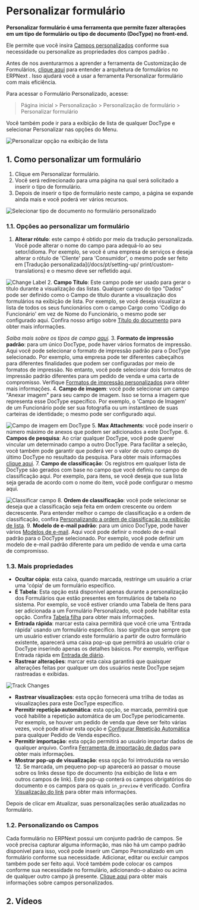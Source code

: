 # Personalizar formulário



**Personalizar formulário é uma ferramenta que permite fazer alterações em um tipo de formulário ou tipo de documento (DocType) no front-end.**


Ele permite que você insira [Campos personalizados](/docs/pt/customize-erpnext/custom-field) conforme sua necessidade ou personalize as propriedades dos campos padrão .


Antes de nos aventurarmos a aprender a ferramenta de Customização de Formulários, [clique aqui](/docs/pt/customize-erpnext/doctype) para entender a arquitetura de formulários no ERPNext . Isso ajudará você a usar a ferramenta Personalizar formulário com mais eficiência.


Para acessar o Formulário Personalizado, acesse:



> 
> Página inicial > Personalização > Personalização de formulário > Personalizar formulário
> 
> 
> 


Você também pode ir para a exibição de lista de qualquer DocType e selecionar Personalizar nas opções do Menu.


![Personalizar opção na exibição de lista](/files/customize-option-in-list-view.png)


## 1. Como personalizar um formulário


1. Clique em Personalizar formulário.
2. Você será redirecionado para uma página na qual será solicitado a inserir o tipo de formulário.
3. Depois de inserir o tipo de formulário neste campo, a página se expande ainda mais e você poderá ver vários recursos.


![Selecionar tipo de documento no formulário personalizado](/files/customize-erpnext-custom-field-from-customize-form.gif)


### 1.1. Opções ao personalizar um formulário


1. **Alterar rótulo**: este campo é obtido por meio da tradução personalizada. Você pode alterar o nome do campo para adequá-lo ao seu setor/idioma. Por exemplo, se você é uma empresa de serviços e deseja alterar o rótulo de 'Cliente' para 'Consumidor', o mesmo pode ser feito em [Tradução personalizada](/docs/pt/setting-up/ print/custom-translations) e o mesmo deve ser refletido aqui.


![Change Label](/files/customize-customize-form-label.png)
2. **Campo Título**: Este campo pode ser usado para gerar o título durante a visualização das listas. Qualquer campo do tipo "Dados" pode ser definido como o Campo de título durante a visualização dos formulários na exibição de lista. Por exemplo, se você deseja visualizar a lista de todos os seus funcionários com o campo Cargo como 'Código do Funcionário' em vez de Nome do Funcionário, o mesmo pode ser configurado aqui. Confira nosso artigo sobre [Título do documento](/docs/pt/customize-erpnext/document-title) para obter mais informações.


*Saiba mais sobre os tipos de campo [aqui](/docs/pt/customize-erpnext/articles/field-types.html).*
3. **Formato de impressão padrão**: para um único DocType, pode haver vários formatos de impressão. Aqui você pode selecionar o formato de impressão padrão para o DocType selecionado. Por exemplo, uma empresa pode ter diferentes cabeçalhos para diferentes finalidades que podem ser configuradas por meio de formatos de impressão. No entanto, você pode selecionar dois formatos de impressão padrão diferentes para um pedido de venda e uma carta de compromisso. Verifique [Formatos de impressão personalizados](/docs/pt/customize-erpnext/print-format) para obter mais informações.
4. **Campo de imagem**: você pode selecionar um campo "Anexar imagem" para seu campo de imagem. Isso se torna a imagem que representa esse DocType específico. Por exemplo, o 'Campo de Imagem' de um Funcionário pode ser sua fotografia ou um instantâneo de suas carteiras de identidade; o mesmo pode ser configurado aqui.


![Campo de imagem em DocType](/files/customize-form-image-field.png)
5. **Max Attachments**: você pode inserir o número máximo de anexos que podem ser adicionados a este DocType.
6. **Campos de pesquisa**: Ao criar qualquer DocType, você pode querer vincular um determinado campo a outro DocType. Para facilitar a seleção, você também pode garantir que poderá ver o valor de outro campo do último DocType no resultado da pesquisa. Para obter mais informações [clique aqui](/docs/pt/customize-erpnext/articles/search-record-by-specific-field).
7. **Campo de classificação**: Os registros em qualquer lista de DocType são gerados com base no campo que você definiu no campo de classificação aqui. Por exemplo, para itens, se você deseja que sua lista seja gerada de acordo com o nome do item, você pode configurar o mesmo aqui.


![Classificar campo](/files/customize-sort-field.png)
8. **Ordem de classificação**: você pode selecionar se deseja que a classificação seja feita em ordem crescente ou ordem decrescente. Para entender melhor o campo de classificação e a ordem de classificação, confira  [Personalizando a ordem de classificação na exibição de lista](/docs/pt/customize-erpnext/articles/customizing-sorting-order-in-the-list-view).
9. **Modelo de e-mail padrão**: para um único DocType, pode haver vários  [Modelos de e-mail](/docs/pt/setting-up/email/email-template). Aqui você pode definir o modelo de e-mail padrão para o DocType selecionado. Por exemplo, você pode definir um modelo de e-mail padrão diferente para um pedido de venda e uma carta de compromisso.


### 1.3. Mais propriedades


* **Ocultar cópia**: esta caixa, quando marcada, restringe um usuário a criar uma 'cópia' de um formulário específico.
* **É Tabela**: Esta opção está disponível apenas durante a personalização dos Formulários que estão presentes em formulários de tabela no sistema. Por exemplo, se você estiver criando uma Tabela de Itens para ser adicionada a um Formulário Personalizado, você pode habilitar esta opção. Confira [Tabela filha](/docs/pt/customize-erpnext/articles/customizing-data-visibility-in-child-table) para obter mais informações.
* **Entrada rápida**: marcar esta caixa permitirá que você crie uma 'Entrada rápida' usando um formulário específico. Isso significa que sempre que um usuário estiver criando este formulário a partir de outro formulário existente, aparecerá uma caixa pop-up que permitirá ao usuário criar o DocType inserindo apenas os detalhes básicos. Por exemplo, verifique Entrada rápida em [Entrada de diário](/docs/pt/accounts/journal-entry#11-quick-entry).
* **Rastrear alterações**: marcar esta caixa garantirá que quaisquer alterações feitas por qualquer um dos usuários neste DocType sejam rastreadas e exibidas.


![Track Changes](/files/customize-track-changes.png)
* **Rastrear visualizações**: esta opção fornecerá uma trilha de todas as visualizações para este DocType específico.
* **Permitir repetição automática**: esta opção, se marcada, permitirá que você habilite a repetição automática de um DocType periodicamente. Por exemplo, se houver um pedido de venda que deve ser feito várias vezes, você pode ativar esta opção e [Configurar Repetição Automática](/docs/pt/automation/auto-repeat) para qualquer Pedido de Venda específico.
* **Permitir importação**: esta opção permitirá ao usuário importar dados de qualquer arquivo. Confira [Ferramenta de importação de dados](/docs/pt/setting-up/data/data-import) para obter mais informações.
* **Mostrar pop-up de visualização**: essa opção foi introduzida na versão 12. Se marcada, um pequeno pop-up aparecerá ao passar o mouse sobre os links desse tipo de documento (na exibição de lista e em outros campos de link). Este pop-up conterá os campos obrigatórios do documento e os campos para os quais `in_preview` é verificado. Confira [Visualização do link](https://erpnext.com/version-12/release-notes/features#link-preview) para obter mais informações.


Depois de clicar em Atualizar, suas personalizações serão atualizadas no formulário.


### 1.2. Personalizando os Campos


Cada formulário no ERPNext possui um conjunto padrão de campos. Se você precisa capturar alguma informação, mas não há um campo padrão disponível para isso, você pode inserir um Campo Personalizado em um formulário conforme sua necessidade. Adicionar, editar ou excluir campos também pode ser feito aqui. Você também pode colocar os campos conforme sua necessidade no formulário, adicionando-o abaixo ou acima de qualquer outro campo já presente. [Clique aqui](/docs/pt/customize-erpnext/custom-field) para obter mais informações sobre campos personalizados.


## 2. Vídeos




